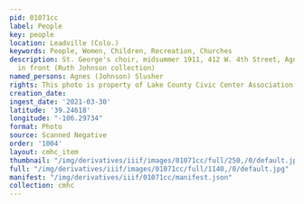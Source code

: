 ```yaml
---
pid: 01071cc
label: People
key: people
location: Leadville (Colo.)
keywords: People, Women, Children, Recreation, Churches
description: St. George's choir, midsummer 1911, 412 W. 4th Street, Agnes Slusher
  in front (Ruth Johnson collection)
named_persons: Agnes (Johnson) Slusher
rights: This photo is property of Lake County Civic Center Association.
creation_date: 
ingest_date: '2021-03-30'
latitude: '39.24618'
longitude: "-106.29734"
format: Photo
source: Scanned Negative
order: '1004'
layout: cmhc_item
thumbnail: "/img/derivatives/iiif/images/01071cc/full/250,/0/default.jpg"
full: "/img/derivatives/iiif/images/01071cc/full/1140,/0/default.jpg"
manifest: "/img/derivatives/iiif/01071cc/manifest.json"
collection: cmhc
---
```


